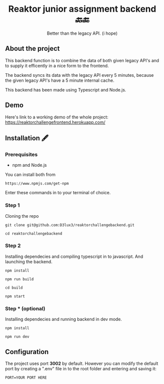 <div align="center">
  <h1 align="center">Reaktor junior assignment backend
   🔙🔚</h1>
  
  <p align="center">
    Better than the legacy API. (i hope)
  </p>
</div>

## About the project

This backend function is to combine the data of both given legacy API's and to supply it efficently in a nice form to the frontend.

The backend syncs its data with the legacy API every 5 minutes, because the given legacy API's have a 5 minute internal cache.

This backend has been made using Typescript and Node.js.

## Demo

Here's link to a working demo of the whole project: https://reaktorchallengefrontend.herokuapp.com/

## Installation 🖋️

### Prerequisites

* npm and Node.js

You can install both from 
```
https://www.npmjs.com/get-npm
```

Enter these commands in to your terminal of choice.

### Step 1
Cloning the repo
```
git clone git@github.com:D3lux3/reaktorchallengebackend.git

cd reaktorchallengebackend
```

### Step 2
Installing dependecies and compiling typescript in to javascript. And launching the backend.
```
npm install

npm run build

cd build

npm start
```

### Step * (optional)
Installing dependecies and running backend in dev mode.
```
npm install

npm run dev
```

## Configuration
The project uses port **3002** by default. However you can modify the default port by creating a ".env" file in to the root folder and entering and saving it:

```
PORT=YOUR PORT HERE
```